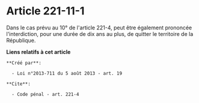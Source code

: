 # Article 221-11-1

Dans le cas prévu au 10° de l'article 221-4, peut être également prononcée l'interdiction, pour une durée de dix ans au plus,
de quitter le territoire de la République.

**Liens relatifs à cet article**

	**Créé par**:

	  - Loi n°2013-711 du 5 août 2013 - art. 19

	**Cite**:

	  - Code pénal - art. 221-4

